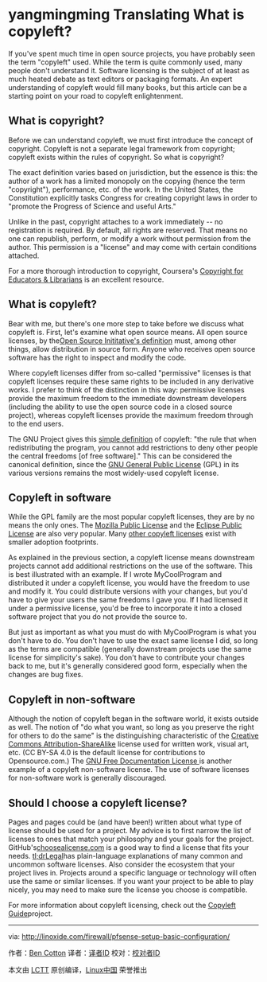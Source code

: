 yangmingming Translating
What is copyleft?
=============


If you've spent much time in open source projects, you have probably seen the term "copyleft" used. While the term is quite commonly used, many people don't understand it. Software licensing is the subject of at least as much heated debate as text editors or packaging formats. An expert understanding of copyleft would fill many books, but this article can be a starting point on your road to copyleft enlightenment.

## What is copyright?

Before we can understand copyleft, we must first introduce the concept of copyright. Copyleft is not a separate legal framework from copyright; copyleft exists within the rules of copyright. So what is copyright?

The exact definition varies based on jurisdiction, but the essence is this: the author of a work has a limited monopoly on the copying (hence the term "copyright"), performance, etc. of the work. In the United States, the Constitution explicitly tasks Congress for creating copyright laws in order to "promote the Progress of Science and useful Arts."

Unlike in the past, copyright attaches to a work immediately -- no registration is required. By default, all rights are reserved. That means no one can republish, perform, or modify a work without permission from the author. This permission is a "license" and may come with certain conditions attached.

For a more thorough introduction to copyright, Coursera's [Copyright for Educators & Librarians](https://www.coursera.org/learn/copyright-for-education) is an excellent resource.

## What is copyleft?

Bear with me, but there's one more step to take before we discuss what copyleft is. First, let's examine what open source means. All open source licenses, by the[Open Source Inititative's definition](https://opensource.org/osd) must, among other things, allow distribution in source form. Anyone who receives open source software has the right to inspect and modify the code.

Where copyleft licenses differ from so-called "permissive" licenses is that copyleft licenses require these same rights to be included in any derivative works. I prefer to think of the distinction in this way: permissive licenses provide the maximum freedom to the immediate downstream developers (including the ability to use the open source code in a closed source project), whereas copyleft licenses provide the maximum freedom through to the end users.

The GNU Project gives this [simple definition](https://www.gnu.org/philosophy/free-sw.en.html) of copyleft: "the rule that when redistributing the program, you cannot add restrictions to deny other people the central freedoms [of free software]." This can be considered the canonical definition, since the [GNU General Public License](https://www.gnu.org/licenses/gpl.html) (GPL) in its various versions remains the most widely-used copyleft license.

## Copyleft in software

While the GPL family are the most popular copyleft licenses, they are by no means the only ones. The [Mozilla Public License](https://www.mozilla.org/en-US/MPL/) and the [Eclipse Public License](https://www.eclipse.org/legal/epl-v10.html) are also very popular. Many [other copyleft licenses](https://tldrlegal.com/licenses/tags/Copyleft) exist with smaller adoption footprints.

As explained in the previous section, a copyleft license means downstream projects cannot add additional restrictions on the use of the software. This is best illustrated with an example. If I wrote MyCoolProgram and distributed it under a copyleft license, you would have the freedom to use and modify it. You could distribute versions with your changes, but you'd have to give your users the same freedoms I gave you. If I had licensed it under a permissive license, you'd be free to incorporate it into a closed software project that you do not provide the source to.

But just as important as what you must do with MyCoolProgram is what you don't have to do. You don't have to use the exact same license I did, so long as the terms are compatible (generally downstream projects use the same license for simplicity's sake). You don't have to contribute your changes back to me, but it's generally considered good form, especially when the changes are bug fixes.

## Copyleft in non-software

Although the notion of copyleft began in the software world, it exists outside as well. The notion of "do what you want, so long as you preserve the right for others to do the same" is the distinguishing characteristic of the [Creative Commons Attribution-ShareAlike](http://creativecommons.org/licenses/by-sa/4.0/) license used for written work, visual art, etc. (CC BY-SA 4.0 is the default license for contributions to Opensource.com.) The [GNU Free Documentation License ](https://www.gnu.org/licenses/fdl.html)is another example of a copyleft non-software license. The use of software licenses for non-software work is generally discouraged.

## Should I choose a copyleft license?

Pages and pages could be (and have been!) written about what type of license should be used for a project. My advice is to first narrow the list of licenses to ones that match your philosophy and your goals for the project. GitHub's[choosealicense.com](http://choosealicense.com/) is a good way to find a license that fits your needs. [tl;drLegal](https://tldrlegal.com/)has plain-language explanations of many common and uncommon software licenses. Also consider the ecosystem that your project lives in. Projects around a specific language or technology will often use the same or similar licenses. If you want your project to be able to play nicely, you may need to make sure the license you choose is compatible.

For more information about copyleft licensing, check out the [Copyleft Guide](https://copyleft.org/)project.


--------------------------------------------------------------------------------

via: http://linoxide.com/firewall/pfsense-setup-basic-configuration/

作者：[Ben Cotton][a]
译者：[译者ID](https://github.com/译者ID)
校对：[校对者ID](https://github.com/校对者ID)

本文由 [LCTT](https://github.com/LCTT/TranslateProject) 原创编译，[Linux中国](https://linux.cn/) 荣誉推出

[a]: https://opensource.com/users/bcotton
